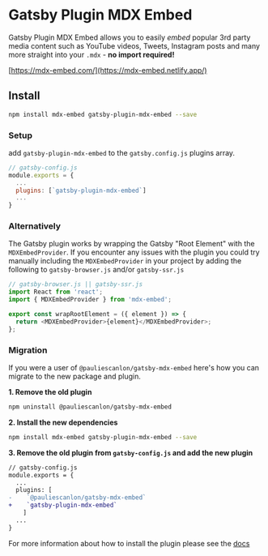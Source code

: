 # Gatsby Plugin MDX Embed

Gatsby Plugin MDX Embed allows you to easily _embed_ popular 3rd party media content such as YouTube videos, Tweets,
Instagram posts and many more straight into your `.mdx` - **no import required!**

[https://mdx-embed.com/](https://mdx-embed.netlify.app/)

## Install

```sh
npm install mdx-embed gatsby-plugin-mdx-embed --save
```

### Setup

add `gatsby-plugin-mdx-embed` to the `gatsby.config.js` plugins array.

```javascript
// gatsby-config.js
module.exports = {
  ...
  plugins: [`gatsby-plugin-mdx-embed`]
  ...
}
```

### Alternatively

The Gatsby plugin works by wrapping the Gatsby "Root Element" with the `MDXEmbedProvider`. If you encounter any issues
with the plugin you could try manually including the `MDXEmbedProvider` in your project by adding the following to
`gatsby-browser.js` and/or `gatsby-ssr.js`

```javascript
// gatsby-browser.js || gatsby-ssr.js
import React from 'react';
import { MDXEmbedProvider } from 'mdx-embed';

export const wrapRootElement = ({ element }) => {
  return <MDXEmbedProvider>{element}</MDXEmbedProvider>;
};
```

### Migration

If you were a user of `@pauliescanlon/gatsby-mdx-embed` here's how you can migrate to the new package and plugin.

**1. Remove the old plugin**

```sh
npm uninstall @pauliescanlon/gatsby-mdx-embed
```

**2. Install the new dependencies**

```sh
npm install mdx-embed gatsby-plugin-mdx-embed --save
```

**3. Remove the old plugin from `gatsby-config.js` and add the new plugin**

```diff
// gatsby-config.js
module.exports = {
  ...
  plugins: [
-    `@pauliescanlon/gatsby-mdx-embed`
+    `gatsby-plugin-mdx-embed`
    ]
  ...
}
```

For more information about how to install the plugin please see the
[docs](https://mdx-embed.netlify.app/?path=/docs/gatsby-plugin--page)
